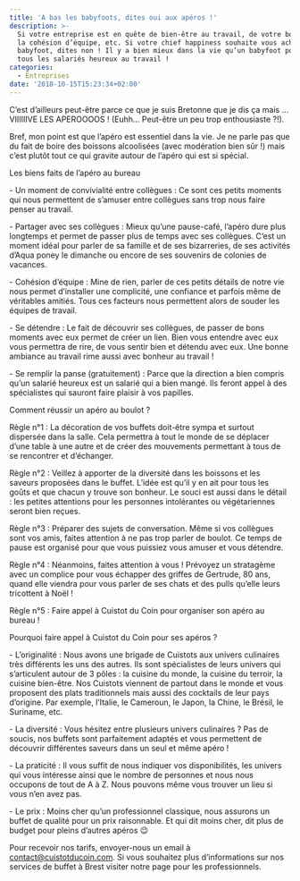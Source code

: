 ```yaml
---
title: 'A bas les babyfoots, dites oui aux apéros !'
description: >-
  Si votre entreprise est en quête de bien-être au travail, de votre bonheur, de
  la cohésion d’équipe, etc. Si votre chief happiness souhaite vous acheter un
  babyfoot, dites non ! Il y a bien mieux dans la vie qu’un babyfoot pour rendre
  tous les salariés heureux au travail ! 
categories:
  - Entreprises
date: '2018-10-15T15:23:34+02:00'
---
```

C’est d’ailleurs peut-être parce ce que je suis Bretonne que je dis ça mais … VIIIIIIVE LES APEROOOOS ! (Euhh… Peut-être un peu trop enthousiaste ?!). 

Bref, mon point est que l’apéro est essentiel dans la vie. Je ne parle pas que du fait de boire des boissons alcoolisées (avec modération bien sûr !) mais c’est plutôt tout ce qui gravite autour de l’apéro qui est si spécial. 



Les biens faits de l’apéro au bureau 

\- Un moment de convivialité entre collègues : Ce sont ces petits moments qui nous permettent de s’amuser entre collègues sans trop nous faire penser au travail. 

\- Partager avec ses collègues : Mieux qu’une pause-café, l’apéro dure plus longtemps et permet de passer plus de temps avec ses collègues. C’est un moment idéal pour parler de sa famille et de ses bizarreries, de ses activités d’Aqua poney le dimanche ou encore de ses souvenirs de colonies de vacances.

\- Cohésion d’équipe : Mine de rien, parler de ces petits détails de notre vie nous permet d’installer une complicité, une confiance et parfois même de véritables amitiés. Tous ces facteurs nous permettent alors de souder les équipes de travail.

\- Se détendre : Le fait de découvrir ses collègues, de passer de bons moments avec eux permet de créer un lien. Bien vous entendre avec eux vous permettra de rire, de vous sentir bien et détendu avec eux. Une bonne ambiance au travail rime aussi avec bonheur au travail ! 

\- Se remplir la panse (gratuitement) : Parce que la direction a bien compris qu’un salarié heureux est un salarié qui a bien mangé. Ils feront appel à des spécialistes qui sauront faire plaisir à vos papilles.



Comment réussir un apéro au boulot ?

Règle n°1 : La décoration de vos buffets doit-être sympa et surtout dispersée dans la salle. Cela permettra à tout le monde de se déplacer d’une table à une autre et de créer des mouvements permettant à tous de se rencontrer et d’échanger.  

Règle n°2 : Veillez à apporter de la diversité dans les boissons et les saveurs proposées dans le buffet. L’idée est qu’il y en ait pour tous les goûts et que chacun y trouve son bonheur. Le souci est aussi dans le détail : les petites attentions pour les personnes intolérantes ou végétariennes seront bien reçues.



Règle n°3 : Préparer des sujets de conversation. Même si vos collègues sont vos amis, faites attention à ne pas trop parler de boulot. Ce temps de pause est organisé pour que vous puissiez vous amuser et vous détendre. 

Règle n°4 : Néanmoins, faites attention à vous ! Prévoyez un stratagème avec un complice pour vous échapper des griffes de Gertrude, 80 ans, quand elle viendra pour vous parler de ses chats et des pulls qu’elle leurs tricottent à Noël !

Règle n°5 : Faire appel à Cuistot du Coin pour organiser son apéro au bureau ! 



Pourquoi faire appel à Cuistot du Coin pour ses apéros ?

\-  L’originalité : Nous avons une brigade de Cuistots aux univers culinaires très différents les uns des autres. Ils sont spécialistes de leurs univers qui s’articulent autour de 3 pôles : la cuisine du monde, la cuisine du terroir, la cuisine bien-être. Nos Cuistots viennent de partout dans le monde et vous proposent des plats traditionnels mais aussi des cocktails de leur pays d’origine. Par exemple, l’Italie, le Cameroun, le Japon, la Chine, le Brésil, le Suriname, etc.

\- La diversité : Vous hésitez entre plusieurs univers culinaires ? Pas de soucis, nos buffets sont parfaitement adaptés et vous permettent de découvrir différentes saveurs dans un seul et même apéro !

\- La praticité : Il vous suffit de nous indiquer vos disponibilités, les univers qui vous intéresse ainsi que le nombre de personnes et nous nous occupons de tout de A à Z. Nous pouvons même vous trouver un lieu si vous n’en avez pas.

\- Le prix : Moins cher qu’un professionnel classique, nous assurons un buffet de qualité pour un prix raisonnable. Et qui dit moins cher, dit plus de budget pour pleins d’autres apéros 😉 



Pour recevoir nos tarifs, envoyer-nous un email à contact@cuistotducoin.com. Si vous souhaitez plus d’informations sur nos services de buffet à Brest visiter notre page pour les professionnels.
